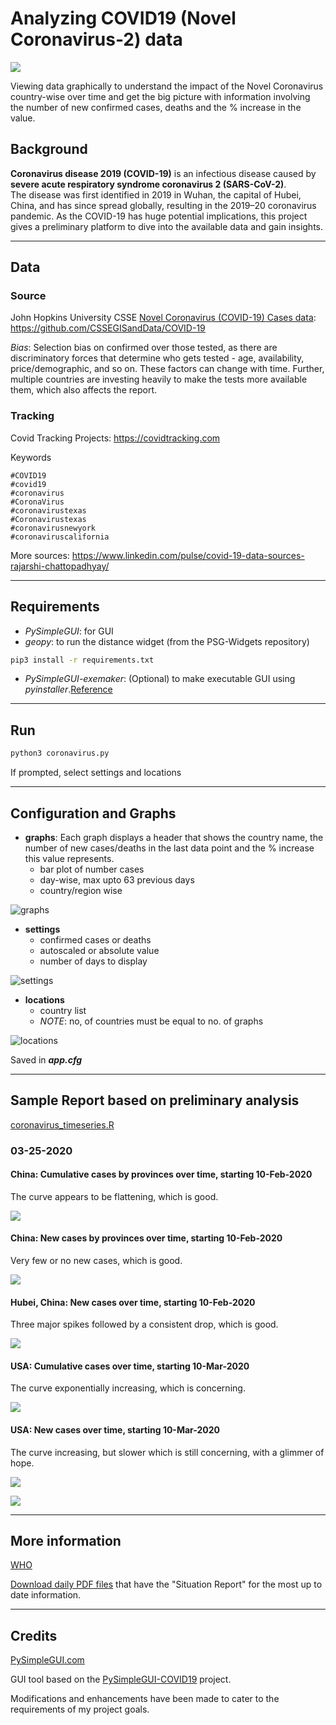 # Analyzing COVID19 (Novel Coronavirus-2) data

![](img/graphs.png)

Viewing data graphically to understand the impact of the Novel Coronavirus country-wise over time and get the big picture with information involving the number of new confirmed cases, deaths and the % increase in the value.

## Background

**Coronavirus disease 2019 (COVID-19)** is an infectious disease caused by **severe acute respiratory syndrome coronavirus 2 (SARS-CoV-2)**.<br>
The disease was first identified in 2019 in Wuhan, the capital of Hubei, China, and has since spread globally, resulting in the 2019–20 coronavirus pandemic.
As the COVID-19 has huge potential implications, this project gives a preliminary platform to dive into the available data and gain insights.

---

## Data

### Source

John Hopkins University CSSE [Novel Coronavirus (COVID-19) Cases data](https://systems.jhu.edu/research/public-health/ncov/): https://github.com/CSSEGISandData/COVID-19

*Bias*: Selection bias on confirmed over those tested, as there are discriminatory forces that determine who gets tested - age, availability, price/demographic, and so on. These factors can change with time. Further, multiple countries are investing heavily to make the tests more available them, which also affects the report.

### Tracking

Covid Tracking Projects: https://covidtracking.com

Keywords
```
#COVID19
#covid19
#coronavirus
#CoronaVirus
#coronavirustexas
#Coronavirustexas
#coronavirusnewyork
#coronaviruscalifornia
```

More sources: https://www.linkedin.com/pulse/covid-19-data-sources-rajarshi-chattopadhyay/

---

## Requirements

* *PySimpleGUI*: for GUI
* *geopy*: to run the distance widget (from the PSG-Widgets repository)

```bash
pip3 install -r requirements.txt
```

* *PySimpleGUI-exemaker*: (Optional) to make executable GUI using *pyinstaller*.[Reference](https://github.com/PySimpleGUI/PySimpleGUI/tree/master/exemaker)

---

## Run

```bash
python3 coronavirus.py
```

If prompted, select settings and locations

---

## Configuration and Graphs

* **graphs**: Each graph displays a header that shows the country name, the number of new cases/deaths in the last data point and the % increase this value represents.
  * bar plot of number cases
  * day-wise, max upto 63 previous days
  * country/region wise

![graphs](img/graphs.png)

* **settings**
  * confirmed cases or deaths
  * autoscaled or absolute value
  * number of days to display

![settings](img/settings.png)

* **locations**
  * country list
  * *NOTE*: no, of countries must be equal to no. of graphs

![locations](img/locations.png)

Saved in ***app.cfg***

---

## Sample Report based on preliminary analysis

[coronavirus_timeseries.R](src/coronavirus_timeseries.R)

### 03-25-2020

#### China: Cumulative cases by provinces over time, starting 10-Feb-2020
The curve appears to be flattening, which is good.

![](reports/03-25-2020/cn_cum.png)

#### China: New cases by provinces over time, starting 10-Feb-2020
Very few or no new cases, which is good.

![](reports/03-25-2020/cn_new.png)

#### Hubei, China: New cases over time, starting 10-Feb-2020
Three major spikes followed by a consistent drop, which is good.

![](reports/03-25-2020/cn_new_hubei.png)

#### USA: Cumulative cases over time, starting 10-Mar-2020
The curve exponentially increasing, which is concerning.

![](reports/03-25-2020/us_cum.png)

#### USA: New cases over time, starting 10-Mar-2020
The curve increasing, but slower which is still concerning, with a glimmer of hope.

![](reports/03-25-2020/us_new.png)

![](reports/03-25-2020/us_new2.png)

---

## More information

[WHO](https://www.who.int/emergencies/diseases/novel-coronavirus-2019)

[Download daily PDF files](https://www.who.int/emergencies/diseases/novel-coronavirus-2019/situation-reports) that have the "Situation Report" for the most up to date information.

---

## Credits

[PySimpleGUI.com](https://github.com/PySimpleGUI/PySimpleGUI)

GUI tool based on the [PySimpleGUI-COVID19](https://github.com/PySimpleGUI/PySimpleGUI-COVID19) project.

Modifications and enhancements have been made to cater to the requirements of my project goals.

